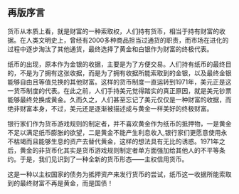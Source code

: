 ## 再版序言

货币从本质上看，就是财富的一种索取权，人们持有货币，相当于持有财富的收据。在人类文明史上，曾经有2000多种商品担当过通货的职责，而市场在进化的过程中逐步淘汰了其他通货，最终选择了黄金和白银作为财富的终极代表。

纸币的出现，原本作为金银的收据，主要是为了方便交易。人们持有纸币的最终目的，不是为了拥有这张收据，而是为了拥有收据所能索取到的金银，以及最终金银能够自由且等值兑换的其他财富。这样的货币制度一直运转到1971年，美元正是这一货币制度的代表。在此之前，人们手持美元觉得踏实的真正原因，就是美元钞票能够最终兑换成黄金。久而久之，人们甚至忘记了美元仅仅是一种财富的收据，而绝非财富本身，不过，美元还是逐渐被描述成与黄金一样美好的终极财富。

银行家们作为货币游戏规则的制定者，并不喜欢黄金作为纸币的抵押物，一是黄金不足以满足纸币膨胀的欲望，二是黄金不能产生利息收入,银行家们更愿意使用永不枯竭而且能够生息的资产去替代黄金，这样的想法具有无比的诱惑。1971年之后，黄金的非货币化其实是货币游戏规则制定者单方面强加给其他人的不平等条约。于是，我们见识到了一种全新的货币形态——主权信用货币。

这是一种以主权国家的债务为抵押资产来发行货币的尝试，纸币这一收据所能索取到的最终财富不再是黄金，而是国债！